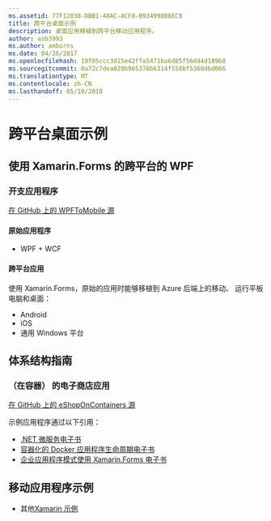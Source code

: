 ```yaml
---
ms.assetid: 77F12838-DBB1-48AC-ACF8-B934998B6EC8
title: 跨平台桌面示例
description: 桌面应用移植到跨平台移动应用程序。
author: asb3993
ms.author: amburns
ms.date: 04/26/2017
ms.openlocfilehash: 19f05ccc3d15e42ffa5471ba6d85f56dd4d189b8
ms.sourcegitcommit: 0a72c7dea020b965378b6314f558bf5360dbd066
ms.translationtype: MT
ms.contentlocale: zh-CN
ms.lasthandoff: 05/10/2018
---
```

# <a name="cross-platform-desktop-samples"></a>跨平台桌面示例

## <a name="wpf-to-cross-platform-with-xamarinforms"></a>使用 Xamarin.Forms 的跨平台的 WPF

### <a name="expenses-app"></a>开支应用程序

[在 GitHub 上的 WPFToMobile 源](https://github.com/nishanil/WPFToMobile)

#### <a name="original-app"></a>原始应用程序

* WPF + WCF

#### <a name="cross-platform-apps"></a>跨平台应用

使用 Xamarin.Forms，原始的应用时能够移植到 Azure 后端上的移动、 运行平板电脑和桌面：

* Android
* iOS
* 通用 Windows 平台

## <a name="architecture-guidance"></a>体系结构指南

### <a name="eshop-on-containers-app"></a>（在容器） 的电子商店应用

[在 GitHub 上的 eShopOnContainers 源](https://github.com/dotnet-architecture/eShopOnContainers)

示例应用程序通过以下引用：

* [.NET 微服务电子书](https://aka.ms/microservicesebook)
* [容器化的 Docker 应用程序生命周期电子书](https://aka.ms/dockerlifecycleebook)
* [企业应用程序模式使用 Xamarin.Forms 电子书](~/xamarin-forms/enterprise-application-patterns/index.md)

## <a name="mobile-app-samples"></a>移动应用程序示例

* 其他[Xamarin 示例](https://developer.xamarin.com/samples/)
